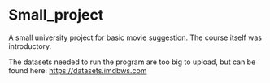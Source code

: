 # Small_project
A small university project for basic movie suggestion. The course itself was introductory.

The datasets needed to run the program are too big to upload, but can be found here:
https://datasets.imdbws.com

